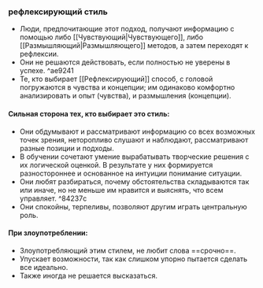 ### рефлексирующий стиль 
- Люди, предпочитающие этот подход, получают информацию с помощью либо [[Чувствующий|Чувствующего]], либо [[Размышляющий|Размышляющего]] методов, а затем переходят к рефлексии.
- Они не решаются действовать, если полностью не уверены в успехе. ^ae9241
- Те, кто выбирает [[Рефлексирующий]] способ, с головой погружаются в чувства и концепции; им одинаково комфортно анализировать и опыт (чувства), и размышления (концепции).

#### Сильная сторона тех, кто выбирает это стиль:
- Они обдумывают и рассматривают информацию со всех возможных точек зрения, неторопливо слушают и наблюдают, рассматривают разные позиции и подходы.
- В обучении сочетают умение вырабатывать творческие решения с их логической оценкой. В результате у них формируется разностороннее и основанное на интуиции понимание ситуации.
- Они любят разбираться, почему обстоятельства складываются так или иначе, но не меньше им нравится и выяснять, что всем управляет. ^84237c
- Они спокойны, терпеливы, позволяют другим играть центральную роль.

#### При злоупотреблении:
- Злоупотребляющий этим стилем, не любит слова ==срочно==.
- Упускает возможности, так как слишком упорно пытается сделать все идеально.
- Также иногда не решается высказаться.